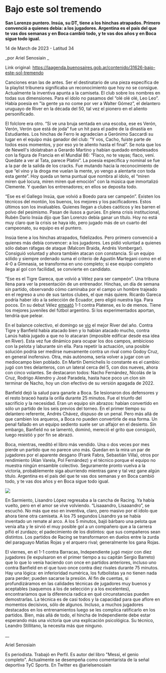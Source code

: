 # Bajo este sol tremendo

**San Lorenzo puntero. Insúa, su DT, tiene a los hinchas atrapados. Primero convenció a quienes debía: a los jugadores. Argentina es el país del que te vas dos semanas y en Boca cambió todo, y te vas dos años y en Boca sigue todo igual.**

14 de March de 2023 - Latitud 34

_por Ariel Senosiain _

Link original: https://laagenda.buenosaires.gob.ar/contenido/31626-bajo-este-sol-tremendo



Canciones eran las de antes. Ser el destinatario de una pieza específica de la playlist tribunera significaba un reconocimiento que hoy no se consigue. Actualmente la inventiva apunta a la camiseta. El club sobre los nombres en todas sus dimensiones. Para el ídolo no pasamos del “olé olé olé, Leo Leo”. Había poesía en "la gente ya no come por ver a Walter Gómez”, el delantero uruguayo de River en la década del 50, tal vez el pionero en el aliento personificado.




El folclore era otro. “Si ve una bruja sentada en una escoba, ese es Verón, Verón, Verón que está de joda” fue un hit para el padre de la dinastía en Estudiantes. Los hinchas de Ferro le agradecían a Gerónimo Saccardi su lugar en el equipo más ganador del club: “Y vos, Cacho, fuiste parte de todos esos momentos, y por eso yo te aliento hasta el final”. Se nota que los de Newell's idolatraban a Gerardo Martino y habían quedado embelesados con la figura de Francia en el Mundial 86: “Flaco, no te vayas; flaco, vení. Quedate a ver al Tata, parece Platini”. La poesía específica y nominal se fue a la par de la salida de los cracks. Fue mutando hacia la reconocimiento de que “el vino y la droga me vuelan la mente, yo vengo a alentarte con toda esta gente”. Hoy queda un tema puntual que nombra al ídolo, el “miren miren qué locura, miren miren qué emoción” con la música que inmortalizó Clemente. Y quedan los entrenadores; en ellos se deposita todo.




“Ese es el Gallego Insúa, que volvió a Boedo para ser campeón”. Existen los técnicos del montón, los buenos, los mejores y los pacificadores. Estos últimos son los invaluables. Quienes llegan a clubes caóticos y les barren el polvo del pesimismo. Pasan de ilusos a gurúes. En plena crisis institucional, Rubén Darío Insúa dijo que San Lorenzo debía ganar un título. Hoy no está muy claro que la crisis se haya ido, pero jugado más de un cuarto del campeonato, su equipo es el puntero.




Insúa tiene a los hinchas atrapados, fidelizados. Pero primero convenció a quienes más debía convencer: a los jugadores. Les pidió voluntad a quienes sólo daban ráfagas de ataque (Malcom Braida, Andrés Vombergar). Consiguió voluntad y ahora también atacan con constancia. Si un equipo sólido y siempre ordenado suma el criterio de Agustín Martegani como en el 4-0 a Gimnasia, se transforma en uno completo; si ese equipo completo llega al gol con facilidad, se convierte en candidato.




“Ese es el Tigre Gareca, que volvió a Vélez para ser campeón”. Una tribuna llena para ver la presentación de un entrenador. Hinchas, un día de semana sin partido, observando cómo caminaba por el campo un hombre trajeado en el regreso a uno de sus tantos clubes, el que más quiere. Ricardo Gareca podría haber ido a la selección de Ecuador, pero eligió nuestra liga. Para pocos. En su debut Vélez [empató](https://www.youtube.com/watch?v=00tDPS-L2XQ) 1-1 contra Platense, es lo de menos. Tiene los mejores juveniles del fútbol argentino. Si los experimentados aportan, tendría que pelear.




En el balance colectivo, el domingo se [vio](https://www.youtube.com/watch?v=U7aUuKjOiRY) el mejor River del año. Contra Tigre y Banfield había atacado bien y lo habían atacado mucho, contra Lanús había jugado a que no lo atacaran (imposible edificar desde esa idea en River). Esta vez fue dinámico para ocupar los dos campos, ambicioso con la pelota y laburante sin ella. Para repetir la actuación, una posible solución podría ser medirse nuevamente contra un rival como Godoy Cruz, en general inofensivo. Otra, más autónoma, sería volver a jugar con un mediocampo bien poblado. En Martín Demichelis lo constante es el cambio: jugó con tres delanteros, con un lateral cerca del 5, con dos nueves, ahora con cinco volantes. Se destacaron todos: Nacho Fernández, Nicolás de la Cruz, Rodrigo Aliendro y José Paradela, hasta hace poco un clon sin terminar de Nacho, hoy un clon efectivo de su versión apagada de 2022.




Banfield dejó la salud para ganarle a Boca. Se lesionaron dos defensores y el resto braceó hasta la orilla durante 25 minutos. Fue el triunfo del sacrificio y la necesidad. Eran un equipo sin abrazos: habían convertido en sólo un partido de los seis previos del torneo. En el primer tiempo su delantero referente, Andrés Chávez, dispuso de un penal. Pero más allá de que cambien los arqueros, a Boca no pueden convertirle de esa forma. Un penal fallado en un equipo sediento suele ser un alfajor en el desierto. Sin embargo, Banfield no se lamentó, dominó, mereció el grito que consiguió, luego resistió y por fin se abrazó.




Boca, mientras, reeditó el libro más vendido. Una o dos veces por mes pierde un partido que no parece uno más. Quedan en la mira un par de jugadores por el aparente desgano (Frank Fabra, Sebastián Villa), otros por rendimiento (Alan Varela, Pol Fernández) y el técnico porque el equipo no muestra ningún ensamble colectivo. Seguramente pronto vuelva a la victoria, probablemente siga aburriendo mientras gane y tal vez gane algún título. Argentina es el país del que te vas dos semanas y en Boca cambió todo, y te vas dos años y en Boca sigue todo igual.




[![](https://img.youtube.com/vi/kktsa-LRUB8/0.jpg)](https://www.youtube.com/watch?v=kktsa-LRUB8)




En Sarmiento, Lisandro López regresaba a la cancha de Racing. Ya había vuelto, pero en el amor se vive volviendo. “Lisaaandro, Lisaaandro”, se escuchó. No más que eso en inventiva, claro, pero masivo por el ídolo que ahora tiene otra camiseta. A los 75 segundos Lisandro ya se había inventado un remate al arco. A los 5 minutos, bajó bárbaro una pelota que venía alta y le sirvió el muy posible gol a un compañero que a la carrera pifió el zurdazo; el padecimiento de los distintos: que sus compañeros sean distintos. Los partidos de Racing se transformaron en duelos entre la zurda del paraguayo Matías Rojas y el arquero rival; generalmente los gana Rojas.




El viernes, en el 1-1 contra Barracas, Independiente jugó mejor con diez jugadores (le expulsaron en el primer tiempo a su capitán Sergio Barreto) que lo que lo venía haciendo con once en partidos anteriores, incluso uno contra Banfield en el que tuvo once contra diez rivales durante 75 minutos. Hay una lógica: en inferioridad numérica, los futbolistas ya no tienen nada para perder; pueden sacarse la presión. Al fin de cuentas, si profundizáramos en las calidades técnicas de jugadores muy buenos y aceptables (saquemos a los de selección y a los excelentes), encontraríamos que la diferencia radica en qué circunstancias pueden demostrarlas. La técnica es de casi todos y la capacidad para que aflore en momentos decisivos, sólo de algunos. Incluso, a muchos jugadores destacados en los entrenamientos luego se les complica ratificarlo en los partidos. Bien, más allá de todo, el hincha de Independiente debe estar esperando más una victoria que una explicación psicológica. Su técnico, Leandro Stillitano, la necesita más que ninguno.




\_\_




Ariel Senosiain




Es periodista. Trabajó en Perfil. Es autor del libro "Messi, el genio completo". Actualmente se desempeña como comentarista de la señal deportiva TyC Sports. En Twitter es @arielsenosiain



